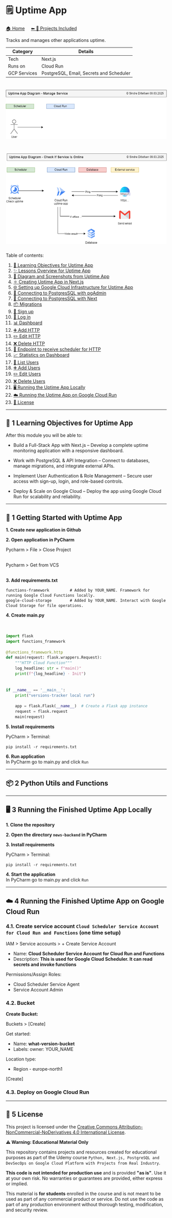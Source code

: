 # 🗒️ Uptime App

[🏠 Home](../)
&nbsp; &nbsp;
[⬅ 🎯 Projects Included](../#-4-projects-included)

Tracks and manages other applications uptime.

| Category     | Details                                  |          
|--------------|------------------------------------------|
| Tech         | Next.js                                  |
| Runs on      | Cloud Run                                |
| GCP Services | PostgreSQL, Email, Secrets and Scheduler |



# ![Uptime App - Manage Service Diagram](_docs/uptime-diagram-manage-service.drawio.png) 


# ![Uptime App - Check if Service is Online Diagram](_docs/uptime-diagram-check-if-service-is-online.drawio.png) 

Table of contents:
1. [📖 Learning Objectives for Uptime App](#-1-learning-objectives-for-report-excel-generation)
2. [✨ Lessons Overview for Uptime App](#-2-lessons-overview-for-report-excel-generation)
3. [📸 Diagram and Screenshots from Uptime App](#-3-diagram-and-screenshots-from-report-excel-generation)
4. [⚛️ Creating Uptime App in Next.js](#-4-creating-python-report-excel-generation)
5. [🌐 Setting up Google Cloud Infrastructure for Uptime App](#-5-setting-up-google-cloud-infrastructure-for-report-excel-generation)
6. [🐘 Connecting to PostgresSQL with pgAdmin](#-6-getting-a-limacharlie-organizationw)
7. [🔗 Connecting to PostgresSQL with Next](#-6-getting-a-limacharlie-organizationw)
8. [📦 Migrations](#-6-getting-a-limacharlie-organizationw)
9. [📝 Sign up](#-6-getting-a-limacharlie-organizationw)
10. [🔑 Log in](#-7-connecting-to-limacharlie-rest-api-using-postman)
11. [📊 Dashboard](#-8-authenticate)
12. [➕ Add HTTP](#-9-getting-sensors)
13. [✏️ Edit HTTP](#-9-getting-sensors)
14. [❌ Delete HTTP](#-9-getting-sensors)
15. [📡 Endpoint to receive scheduler for HTTP](#-9-getting-sensors)
16. [📈 Statistics on Dashboard](#-9-getting-sensors)
17. [👥 List Users](#-9-getting-sensors)
18. [➕ Add Users](#-9-getting-sensors)
19. [✏️ Edit Users](#-9-getting-sensors)
20. [❌ Delete Users](#-9-getting-sensors)
21. [🖥️ Running the Uptime App Locally](#%EF%B8%8F-3-running-the-finished-uptime-app-locally)
22. [☁️ Running the Uptime App on Google Cloud Run](#%EF%B8%8F-4-running-the-finished-uptime-app-on-google-cloud-run)
23. [📜 License](#-5-license)

---

## 📖 1 Learning Objectives for Uptime App

After this module you will be able to:

* Build a Full-Stack App with Next.js – Develop a complete uptime monitoring application with a responsive dashboard.

* Work with PostgreSQL & API Integration – Connect to databases, manage migrations, and integrate external APIs.

* Implement User Authentication & Role Management – Secure user access with sign-up, login, and role-based controls.

* Deploy & Scale on Google Cloud – Deploy the app using Google Cloud Run for scalability and reliability.


---


## 🚀 1 Getting Started with Uptime App




**1. Create new application in Github**

**2. Open application in PyCharm**

Pycharm > File > Close Project<br><br>

Pycharm > Get from VCS<br><br>


**3. Add requirements.txt**

```
functions-framework         # Added by YOUR_NAME. Framework for running Google Cloud Functions locally.
google-cloud-storage        # Added by YOUR_NAME. Interact with Google Cloud Storage for file operations.
```

**4. Create main.py**

```python


import flask
import functions_framework

@functions_framework.http
def main(request: flask.wrappers.Request):
    """HTTP Cloud Function"""
    log_headline: str = f"main()"
    print(f"{log_headline} · Init")


if __name__ == '__main__':
    print("versions-tracker local run")

    app = flask.Flask(__name__)  # Create a Flask app instance
    request = flask.request
    main(request)
```

**5. Install requirements**

PyCharm > Terminal:

`pip install -r requirements.txt`

**6. Run application**<br>
In PyCharm go to main.py and click `Run`



---

## 📦 2 Python Utils and Functions




---

## 🖥️ 3 Running the Finished Uptime App Locally

**1. Clone the repository**


**2. Open the directory `news-backend` in PyCharm**


**3. Install requirements**

PyCharm > Terminal:

`pip install -r requirements.txt`

**4. Start the application**<br>
In PyCharm go to main.py and click `Run`




---

## ☁️ 4 Running the Finished Uptime App on Google Cloud Run

### 4.1. Create service account `Cloud Scheduler Service Account for Cloud Run and Functions` (one time setup)

IAM > Service accounts > + Create Service Account

* Name: **Cloud Scheduler Service Account for Cloud Run and Functions**
* Description: **This is used for Google Cloud Scheduler. It can read secrets and invoke functions**

Permissions/Assign Roles:
* Cloud Scheduler Service Agent
* Service Account Admin


### 4.2. Bucket

**Create Bucket:**

Buckets > [Create]

Get started:
* Name: **what-version-bucket**
* Labels: owner: YOUR_NAME

Location type:
* Region - europe-north1

[Create]


### 4.3. Deploy on Google Cloud Run




---

## 📜 5 License


This project is licensed under the
[Creative Commons Attribution-NonCommercial-NoDerivatives 4.0 International License](https://creativecommons.org/licenses/by-nc-nd/4.0/).

**⚠️ Warning: Educational Material Only**

This repository contains projects and resources created for educational purposes as part of the Udemy course 
`Python, Next.js, PostgreSQL and DevSecOps on Google Cloud Platform with Projects from Real Industry`.

**This code is not intended for production use** and is provided **"as is"**. 
Use it at your own risk. No warranties or guarantees are provided, either express or implied. 

This material is **for students** enrolled in the course and is not meant to be used as part of any commercial product or service. 
Do not use the code as part of any production environment without thorough testing, modification, and security review.

